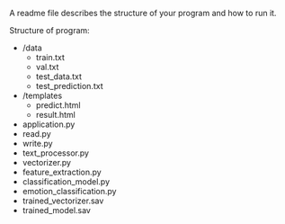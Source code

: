  A readme file describes the structure of your program and how to run it.
 
Structure of program:
 - /data
   - train.txt
   - val.txt
   - test_data.txt
   - test_prediction.txt
 - /templates
   - predict.html
   - result.html
 - application.py
 - read.py
 - write.py
 - text_processor.py
 - vectorizer.py
 - feature_extraction.py
 - classification_model.py
 - emotion_classification.py
 - trained_vectorizer.sav
 - trained_model.sav

